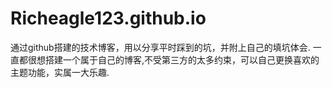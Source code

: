 # Richeagle123.github.io
通过github搭建的技术博客，用以分享平时踩到的坑，并附上自己的填坑体会.
一直都很想搭建一个属于自己的博客,不受第三方的太多约束，可以自己更换喜欢的主题功能，实属一大乐趣.
